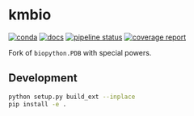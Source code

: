 # kmbio

[![conda](https://img.shields.io/conda/dn/kimlab/kmbio.svg)](https://anaconda.org/kimlab/kmbio/)
[![docs](https://img.shields.io/badge/docs-v2.0.16-blue.svg)](https://kimlab.gitlab.io/kmbio/v2.0.16/)
[![pipeline status](https://gitlab.com/kimlab/kmbio/badges/v2.0.16/pipeline.svg)](https://gitlab.com/kimlab/kmbio/commits/v2.0.16/)
[![coverage report](https://gitlab.com/kimlab/kmbio/badges/v2.0.16/coverage.svg)](https://kimlab.gitlab.io/kmbio/v2.0.16/htmlcov/)

Fork of `biopython.PDB` with special powers.

## Development

```bash
python setup.py build_ext --inplace
pip install -e .
```
